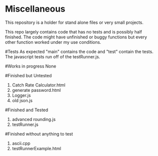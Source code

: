 Miscellaneous
=============
This repository is a holder for stand alone files or very small projects.

This repo largely contains code that has no tests and is possibly half finished.
The code might have unfinished or buggy functions but every other function worked under my use conditions.


#Tests
As expected "main" contains the code and "test" contain the tests.
The javascript tests run off of the testRunner.js.


#Works in progress
None

#Finished but Untested
1. Catch Rate Calculator.html
2. generate password.html
3. Logger.js
4. old json.js

#Finished and Tested
1. advanced rounding.js
2. testRunner.js

#Finished without anything to test
1. ascii.cpp
2. testRunnerExample.html
